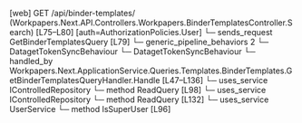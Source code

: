 [web] GET /api/binder-templates/  (Workpapers.Next.API.Controllers.Workpapers.BinderTemplatesController.Search)  [L75–L80] [auth=AuthorizationPolicies.User]
  └─ sends_request GetBinderTemplatesQuery [L79]
    └─ generic_pipeline_behaviors 2
      └─ DatagetTokenSyncBehaviour
      └─ DatagetTokenSyncBehaviour
    └─ handled_by Workpapers.Next.ApplicationService.Queries.Templates.BinderTemplates.GetBinderTemplatesQueryHandler.Handle [L47–L136]
      └─ uses_service IControlledRepository<BinderTemplate>
        └─ method ReadQuery [L98]
      └─ uses_service IControlledRepository<ExcludedBinderTemplate>
        └─ method ReadQuery [L132]
      └─ uses_service UserService
        └─ method IsSuperUser [L96]

